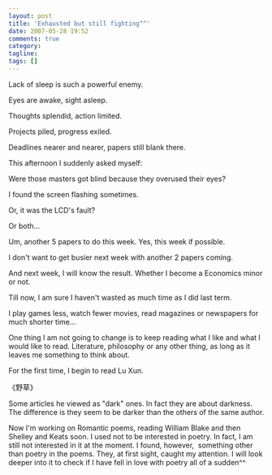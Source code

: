 ```yaml
---
layout: post
title: 'Exhausted but still fighting^^'
date: 2007-05-28 19:52
comments: true
category: 
tagline: 
tags: []
---
```

    

Lack of sleep is such a powerful enemy.  

Eyes are awake, sight asleep.  

Thoughts splendid, action limited.  

Projects piled, progress exiled.  

Deadlines nearer and nearer, papers still blank there.  
  
This afternoon I suddenly asked myself:  

Were those masters got blind because they overused their eyes?  

I found the screen flashing sometimes.  

Or, it was the LCD's fault?  

Or both...  
  
Um, another 5 papers to do this week. Yes, this week if possible.  

I don't want to get busier next week with another 2 papers coming.  
  
And next week, I will know the result. Whether I become a Economics minor or not.  
  
Till now, I am sure I haven't wasted as much time as I did last term.  

I play games less, watch fewer movies, read magazines or newspapers for much shorter time...  

One thing I am not going to change is to keep reading what I like and what I would like to read. Literature, philosophy or any other thing, as long as it leaves me something to think about.  
  
For the first time, I begin to read Lu Xun.   

《野草》  

Some articles he viewed as "dark" ones. In fact they are about darkness. The difference is they seem to be darker than the others of the same author.  
  
Now I'm working on Romantic poems, reading William Blake and then Shelley and Keats soon. I used not to be interested in poetry. In fact, I am still not interested in it at the moment. I found, however,  something other than poetry in the poems. They, at first sight, caught my attention. I will look deeper into it to check if I have fell in love with poetry all of a sudden^^  
